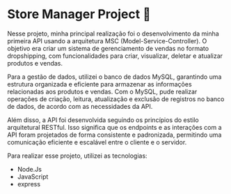 <h1>Store Manager Project 🏬</h1>

Nesse projeto, minha principal realização foi o desenvolvimento da minha primeira API usando a arquitetura MSC (Model-Service-Controller). O objetivo era criar um sistema de gerenciamento de vendas no formato dropshipping, com funcionalidades para criar, visualizar, deletar e atualizar produtos e vendas.

Para a gestão de dados, utilizei o banco de dados MySQL, garantindo uma estrutura organizada e eficiente para armazenar as informações relacionadas aos produtos e vendas. Com o MySQL, pude realizar operações de criação, leitura, atualização e exclusão de registros no banco de dados, de acordo com as necessidades da API.

Além disso, a API foi desenvolvida seguindo os princípios do estilo arquitetural RESTful. Isso significa que os endpoints e as interações com a API foram projetados de forma consistente e padronizada, permitindo uma comunicação eficiente e escalável entre o cliente e o servidor.

Para realizar esse projeto, utilizei as tecnologias:

<ul>
  <li>Node.Js</li>
  <li>JavaScript</li>
  <li>express</li>
</ul>
